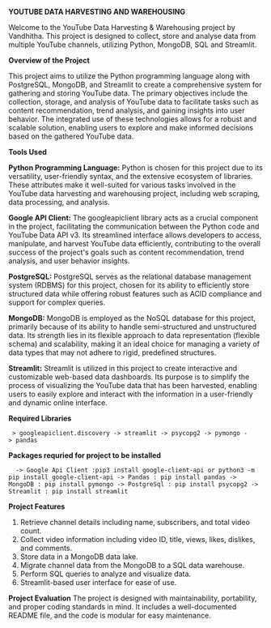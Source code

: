 **YOUTUBE DATA HARVESTING AND WAREHOUSING**

Welcome to the YouTube Data Harvesting & Warehousing project by Vandhitha. This project is designed to collect, store and analyse data from multiple YouTube channels, utilizing Python, MongoDB, SQL and Streamlit.


**Overview of the Project**

   This project aims to utilize the Python programming language along with PostgreSQL, MongoDB, and Streamlit to create a comprehensive system for gathering and storing YouTube data. The primary objectives include the collection, storage, and analysis of YouTube data to facilitate tasks such as content recommendation, trend analysis, and gaining insights into user behavior. The integrated use of these technologies allows for a robust and scalable solution, enabling users to explore and make informed decisions based on the gathered YouTube data.



**Tools Used**

   **Python Programming Language:**
        Python is chosen for this project due to its versatility, user-friendly syntax, and the extensive ecosystem of libraries. These attributes make it well-suited for various tasks involved in the YouTube data harvesting and warehousing project, including web scraping, data processing, and analysis.

   **Google API Client:**
        The googleapiclient library acts as a crucial component in the project, facilitating the communication between the Python code and YouTube Data API v3. Its streamlined interface allows developers to access, manipulate, and harvest YouTube data efficiently, contributing to the overall success of the project's goals such as content recommendation, trend analysis, and user behavior insights.

   **PostgreSQL:**
        PostgreSQL serves as the relational database management system (RDBMS) for this project, chosen for its ability to efficiently store structured data while offering robust features such as ACID compliance and support for complex queries.

   **MongoDB:**
        MongoDB is employed as the NoSQL database for this project, primarily because of its ability to handle semi-structured and unstructured data. Its strength lies in its flexible approach to data representation (flexible schema) and scalability, making it an ideal choice for managing a variety of data types that may not adhere to rigid, predefined structures.

   **Streamlit:**
        Streamlit is utilized in this project to create interactive and customizable web-based data dashboards. Its purpose is to simplify the process of visualizing the YouTube data that has been harvested, enabling users to easily explore and interact with the information in a user-friendly and dynamic online interface.

   
   **Required Libraries**

     > googleapiclient.discovery -> streamlit -> psycopg2 -> pymongo -> pandas


   **Packages requried for project to be installed**

      -> Google Api Client :pip3 install google-client-api or python3 -m pip install google-client-api -> Pandas : pip install pandas -> MongoDB : pip install pymongo -> PostgreSql : pip install psycopg2 -> Streamlit : pip install streamlit

   **Project Features**
   
   1. Retrieve channel details including name, subscribers, and total video count.
   2. Collect video information including video ID, title, views, likes, dislikes, and comments.
   3. Store data in a MongoDB data lake.
   4. Migrate channel data from the MongoDB to a SQL data warehouse.
   5. Perform SQL queries to analyze and visualize data.
   6. Streamlit-based user interface for ease of use.


   **Project Evaluation**
         The project is designed with maintainability, portability, and proper coding standards in mind. It includes a well-documented README file, and the code is modular for easy maintenance.

   

 

      
